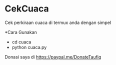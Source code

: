 # CekCuaca
Cek perkiraan cuaca di termux anda dengan simpel


*Cara Gunakan
- cd cuaca
- python cuaca.py

Donasi saya di https://paypal.me/DonateTaufiq
